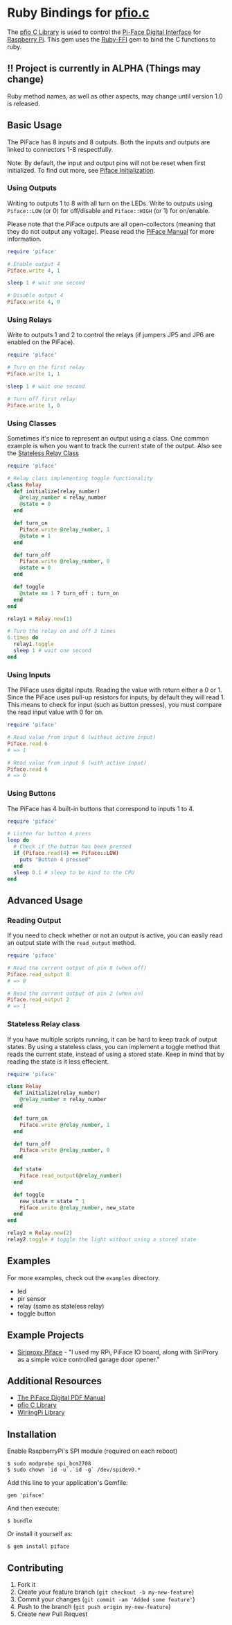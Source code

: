 # Ruby Bindings for [pfio.c](https://github.com/thomasmacpherson/piface/tree/master/c)

The [pfio C Library](https://github.com/thomasmacpherson/piface/blob/master/c/) is used to control the [Pi-Face Digital Interface](http://pi.cs.man.ac.uk/interface.htm) for [Raspberry Pi](http://www.raspberrypi.org/). This gem uses the [Ruby-FFI](https://github.com/ffi/ffi) gem to bind the C functions to ruby.

## !! Project is currently in ALPHA (Things may change)
Ruby method names, as well as other aspects, may change until version 1.0 is released.

## Basic Usage

The PiFace has 8 inputs and 8 outputs. Both the inputs and outputs are linked to connectors 1-8 respectfully.

Note: By default, the input and output pins will not be reset when first initialized. To find out more, see [Piface Initialization](https://github.com/blakejakopovic/piface#piface-initialisation).

### Using Outputs
Writing to outputs 1 to 8 with all turn on the LEDs. Write to outputs using `Piface::LOW` (or 0) for off/disable and `Piface::HIGH` (or 1) for on/enable.

Please note that the PiFace outputs are all open-collectors (meaning that they do not output any voltage). Please read the [PiFace Manual](http://www.farnell.com/datasheets/1684425.pdf) for more information.

```ruby
require 'piface'

# Enable output 4
Piface.write 4, 1

sleep 1 # wait one second

# Disable output 4
Piface.write 4, 0
```

### Using Relays
Write to outputs 1 and 2 to control the relays (if jumpers JP5 and JP6 are enabled on the PiFace).
```ruby
require 'piface'

# Turn on the first relay
Piface.write 1, 1

sleep 1 # wait one second

# Turn off first relay
Piface.write 1, 0
```

### Using Classes
Sometimes it's nice to represent an output using a class. One common example is when you want to track the current state of the output. Also see the [Stateless Relay Class](https://github.com/blakejakopovic/piface#stateless-relay-class)
```ruby
require 'piface'

# Relay class implementing toggle functionality
class Relay
  def initialize(relay_number)
    @relay_number = relay_number
    @state = 0
  end

  def turn_on
    Piface.write @relay_number, 1
    @state = 1
  end

  def turn_off
    Piface.write @relay_number, 0
    @state = 0
  end

  def toggle
    @state == 1 ? turn_off : turn_on
  end
end

relay1 = Relay.new(1)

# Turn the relay on and off 3 times
6.times do
  relay1.toggle
  sleep 1 # wait one second
end
```

### Using Inputs
The PiFace uses digital inputs. Reading the value with return either a 0 or 1. Since the PiFace uses pull-up resistors for inputs, by default they will read 1. This means to check for input (such as button presses), you must compare the read input value with 0 for on.
```ruby
require 'piface'

# Read value from input 6 (without active input)
Piface.read 6
# => 1

# Read value from input 6 (with active input)
Piface.read 6
# => 0
```

### Using Buttons
The PiFace has 4 built-in buttons that correspond to inputs 1 to 4.
```ruby
require 'piface'

# Listen for button 4 press
loop do
  # Check if the button has been pressed
  if (Piface.read(4) == Piface::LOW)
    puts "Button 4 pressed"
  end
  sleep 0.1 # sleep to be kind to the CPU
end
```

## Advanced Usage

### Reading Output
If you need to check whether or not an output is active, you can easily read an output state with the `read_output` method.
```ruby
require 'piface'

# Read the current output of pin 8 (when off)
Piface.read_output 8
# => 0

# Read the current output of pin 2 (when on)
Piface.read_output 2
# => 1
```

### Stateless Relay class
If you have multiple scripts running, it can be hard to keep track of output states. By using a stateless class, you can implement a toggle method that reads the current state, instead of using a stored state. Keep in mind that by reading the state is it less effecient.
```ruby
require 'piface'

class Relay
  def initialize(relay_number)
    @relay_number = relay_number
  end

  def turn_on
    Piface.write @relay_number, 1
  end

  def turn_off
    Piface.write @relay_number, 0
  end

  def state
    Piface.read_output(@relay_number)
  end

  def toggle
    new_state = state ^ 1
    Piface.write @relay_number, new_state
  end
end

relay2 = Relay.new(2)
relay2.toggle # toggle the light without using a stored state
```

## Examples
For more examples, check out the `examples` directory.
* led
* pir sensor
* relay (same as stateless relay)
* toggle button

## Example Projects
* [Siriproxy Piface](https://github.com/elvisimprsntr/siriproxy-piface) - "I used my RPi, PiFace IO board, along with SiriProry as a simple voice controlled garage door opener."

## Additional Resources
* [The PiFace Digital PDF Manual](http://www.farnell.com/datasheets/1684425.pdf)
* [pfio C Library](https://github.com/thomasmacpherson/piface/blob/master/c/)
* [WiriingPi Library](https://github.com/WiringPi/WiringPi)

## Installation

Enable RaspberryPi's SPI module (required on each reboot)

    $ sudo modprobe spi_bcm2708
    $ sudo chown `id -u`.`id -g` /dev/spidev0.*

Add this line to your application's Gemfile:

    gem 'piface'

And then execute:

    $ bundle

Or install it yourself as:

    $ gem install piface


## Contributing

1. Fork it
2. Create your feature branch (`git checkout -b my-new-feature`)
3. Commit your changes (`git commit -am 'Added some feature'`)
4. Push to the branch (`git push origin my-new-feature`)
5. Create new Pull Request

